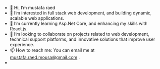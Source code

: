 - 👋 Hi, I’m mustafa raed
- 👀 I’m interested in full stack web development, and building dynamic, scalable web applications.
- 🌱 I’m currently learning Asp.Net Core, and enhancing my skills with React.js.
- 💞️ I’m looking to collaborate on projects related to web development, technical support platforms, and innovative solutions that improve user experience.
- 📫 How to reach me: You can email me at mustafa.raed.mousa@gmail.com .
- 


